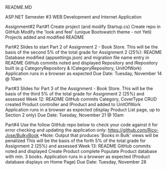 README.MD

ASP.NET Semester #3 
WEB Development and Internet Application

Assignment#2 
Part#1 
Create project (and modify Startup.cs)
Create repo in GitHub
Modify the 'look and feel' (unique Bootswatch theme - not Yeti)
Projects added and modified
README

Part#2
Slides to start Part 2 of Assignment 2 - Book Store.
This will be the basis of the second 5% of the total grade for Assignment 2 (25%):
README
Database modified (appsettings.json) and migration file name entry in README
GitHub commits noted and displayed
Repository and IRepository built (e.g CategoryRepository & ICategoryRepository, UnitOfWork)
Application runs in a browser as expected
Due Date: Tuesday, November 14 @ 10am 

Part#3
Slides for Part 3 of the Assignment - Book Store.
This will be the basis of the third 5% of the total grade for Assignment 2 (25%) and assessed Week 12:
README
GitHub commits
Category, CoverType CRUD created
Product controller and IProduct and added to UnitOfWork
Application runs in a browser as expected (display Product List page, up to Section 2 only)
Due Date: Tuesday, November 21 @ 10am

Part#4
Use the follow GitHub repo below to check your code against it for error checking and updating the application only:
https://github.com/Rico-Jose/BulkyBook
*Note: Output that produces 'Books in Bulk' views will be penalized
This will be the basis of the forth 5% of the total grade for Assignment 2 (25%) and assessed Week 13:
README
GitHub commits noted and displayed
Create Product complete
Populate Product database with min. 3 books.
Application runs in a browser as expected (Product database displays on Home Page)
Due Date: Tuesday, November 28
